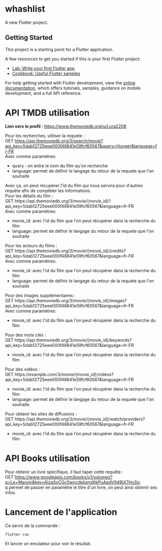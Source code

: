 # whashlist

A new Flutter project.

## Getting Started

This project is a starting point for a Flutter application.

A few resources to get you started if this is your first Flutter project:

- [Lab: Write your first Flutter app](https://docs.flutter.dev/get-started/codelab)
- [Cookbook: Useful Flutter samples](https://docs.flutter.dev/cookbook)

For help getting started with Flutter development, view the
[online documentation](https://docs.flutter.dev/), which offers tutorials,
samples, guidance on mobile development, and a full API reference.

# API TMDB utilisation
<b>Lien vers le profil :</b> https://www.themoviedb.org/u/Lora2208

Pour les recherches, utiliser la requete : <br/>
GET https://api.themoviedb.org/3/search/movie?api_key=5dab12725eee000f48841e59fcf60567&query=Hunger&language=fr-FR </br>
Avec comme paramètres: </br>
<ul>
<li>query : on entre le nom du film qu'on recherche</li>
<li>language: permet de définir le langage du retour de la requete que l'on souhaite</li>
</ul>
Avec ça, on peut récupérer l'id du film qui nous servira pour d'autres requête afin de compléter les informations. </br>
Pour les détails du film :<br/>
GET https://api.themoviedb.org/3/movie/{movie_id}?api_key=5dab12725eee000f48841e59fcf60567&language=fr-FR </br>
Avec comme paramètres: </br>
<ul>
<li>movie_id: avec l'id du film que l'on peut récupérer dans la recherche du film</li>
<li>language: permet de définir le langage du retour de la requete que l'on souhaite</li>
</ul>
Pour les acteurs du films :<br/>
GET https://api.themoviedb.org/3/movie/{movie_id}/credits?api_key=5dab12725eee000f48841e59fcf60567&language=fr-FR </br>
Avec comme paramètres: </br>
<ul>
<li>movie_id: avec l'id du film que l'on peut récupérer dans la recherche du film</li>
<li>language: permet de définir le langage du retour de la requete que l'on souhaite</li>
</ul>
Pour des images supplémentaires :<br/>
GET https://api.themoviedb.org/3/movie/{movie_id}/images?api_key=5dab12725eee000f48841e59fcf60567&language=fr-FR </br>
Avec comme paramètres:
<ul>
<li>movie_id: avec l'id du film que l'on peut récupérer dans la recherche du film</li>
</ul>
Pour des mots clés :<br/>
GET https://api.themoviedb.org/3/movie/{movie_id}/keywords?api_key=5dab12725eee000f48841e59fcf60567&language=fr-FR </br>
<ul>
<li>movie_id: avec l'id du film que l'on peut récupérer dans la recherche du film</li>
</ul>
Pour des vidéos :<br/>
GET  https://example.com/3/movie/{movie_id}/videos?api_key=5dab12725eee000f48841e59fcf60567&language=fr-FR </br>
<ul>
<li>movie_id: avec l'id du film que l'on peut récupérer dans la recherche du film</li>
<li>language: permet de définir le langage du retour de la requete que l'on souhaite</li>
</ul>
Pour obtenir les sites de diffusions :<br/>
GET https://api.themoviedb.org/3/movie/{movie_id}/watch/providers?api_key=5dab12725eee000f48841e59fcf60567&language=fr-FR </br>
<ul>
<li>movie_id: avec l'id du film que l'on peut récupérer dans la recherche du film</li>
</ul>

# API Books utilisation
Pour obtenir un livre spécifique, il faut taper cette requête :<br/>
GET https://www.googleapis.com/books/v1/volumes?q=Le+Manoir&key=AIzaSyCGcSwncdebsrg9ikPuAadV94BiX7HySjc<br/>
q permet de passer en paramètre le titre d'un livre, on peut ainsi obtenir ses infos.

# Lancement de l'application
Ce servir de la commande :
```
flutter run
```
Et lancer un emulateur pour voir le résultat.
